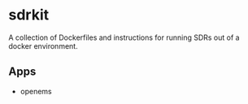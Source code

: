 # sdrkit

A collection of Dockerfiles and instructions for running SDRs out of a docker environment.

## Apps

* openems